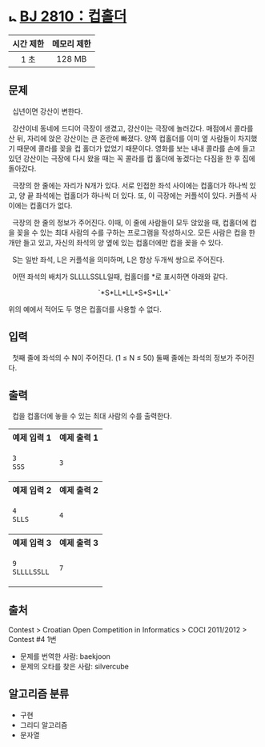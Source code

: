 # <img alt="b1" src="https://d2gd6pc034wcta.cloudfront.net/tier/5.svg" width="16" /> [BJ 2810：컵홀더](https://www.acmicpc.net/problem/2810)

<center>

| 시간 제한 | 메모리 제한 |
| :-------: | :---------: |
|   1 초    |   128 MB    |

</center>

## 문제

&nbsp; 십년이면 강산이 변한다.

&nbsp; 강산이네 동네에 드디어 극장이 생겼고, 강산이는 극장에 놀러갔다. 매점에서 콜라를 산 뒤, 자리에 앉은 강산이는 큰 혼란에 빠졌다. 양쪽 컵홀더를 이미 옆 사람들이 차지했기 때문에 콜라를 꽂을 컵 홀더가 없었기 때문이다. 영화를 보는 내내 콜라를 손에 들고 있던 강산이는 극장에 다시 왔을 때는 꼭 콜라를 컵 홀더에 놓겠다는 다짐을 한 후 집에 돌아갔다.

&nbsp; 극장의 한 줄에는 자리가 N개가 있다. 서로 인접한 좌석 사이에는 컵홀더가 하나씩 있고, 양 끝 좌석에는 컵홀더가 하나씩 더 있다. 또, 이 극장에는 커플석이 있다. 커플석 사이에는 컵홀더가 없다.

&nbsp; 극장의 한 줄의 정보가 주어진다. 이때, 이 줄에 사람들이 모두 앉았을 때, 컵홀더에 컵을 꽂을 수 있는 최대 사람의 수를 구하는 프로그램을 작성하시오. 모든 사람은 컵을 한 개만 들고 있고, 자신의 좌석의 양 옆에 있는 컵홀더에만 컵을 꽂을 수 있다.

&nbsp; S는 일반 좌석, L은 커플석을 의미하며, L은 항상 두개씩 쌍으로 주어진다.

&nbsp; 어떤 좌석의 배치가 SLLLLSSLL일때, 컵홀더를 \*로 표시하면 아래와 같다.

<center>
`*S*LL*LL*S*S*LL*`
</center>

위의 예에서 적어도 두 명은 컵홀더를 사용할 수 없다.

## 입력

&nbsp; 첫째 줄에 좌석의 수 N이 주어진다. (1 ≤ N ≤ 50) 둘째 줄에는 좌석의 정보가 주어진다.

## 출력

&nbsp; 컵을 컵홀더에 놓을 수 있는 최대 사람의 수를 출력한다.

<center>
<table>
<tr>
  <th align="center">예제 입력 1</th>
  <th align="center">예제 출력 1</th>
</tr>
<tr>
  <td>

```txt
3
SSS
```

  </td>
  <td>

```txt
3

```

  </td>
</tr>
<tr>
  <th align="center">예제 입력 2</th>
  <th align="center">예제 출력 2</th>
</tr>
<tr>
  <td>

```txt
4
SLLS
```

  </td>
  <td>

```txt
4

```

  </td>
</tr>
<tr>
  <th align="center">예제 입력 3</th>
  <th align="center">예제 출력 3</th>
</tr>
<tr>
  <td>

```txt
9
SLLLLSSLL
```

  </td>
  <td>

```txt
7

```

  </td>
</tr>
</table>
</center>

## 출처

Contest > Croatian Open Competition in Informatics > COCI 2011/2012 > Contest #4 1번

- 문제를 번역한 사람: baekjoon
- 문제의 오타를 찾은 사람: silvercube

## 알고리즘 분류

- 구현
- 그리디 알고리즘
- 문자열
